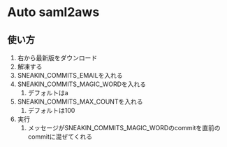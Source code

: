 # Auto saml2aws
## 使い方
1. 右から最新版をダウンロード
1. 解凍する
2. SNEAKIN_COMMITS_EMAILを入れる
3. SNEAKIN_COMMITS_MAGIC_WORDを入れる
   1. デフォルトはa
4. SNEAKIN_COMMITS_MAX_COUNTを入れる
   1. デフォルトは100
5. 実行
   1. メッセージがSNEAKIN_COMMITS_MAGIC_WORDのcommitを直前のcommitに混ぜてくれる
